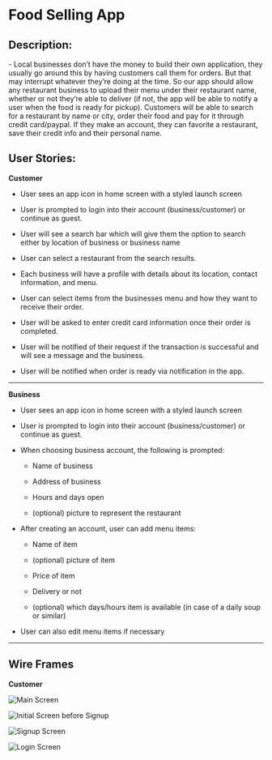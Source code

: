 # Food Selling App

## **Description:**

\- Local businesses don’t have the money to build their own application, they usually go around this by having customers call them for orders. But that may interrupt whatever they’re doing at the time. So our app should allow any restaurant business to upload their menu under their restaurant name, whether or not they’re able to deliver (if not, the app will be able to notify a user when the food is ready for pickup). Customers will be able to search for a restaurant by name or city, order their food and pay for it through credit card/paypal. If they make an account, they can favorite a restaurant, save their credit info and their personal name.

## **User Stories:**

**Customer**

-   User sees an app icon in home screen with a styled launch screen
    
-   User is prompted to login into their account (business/customer) or continue as guest.
    
-   User will see a search bar which will give them the option to search either by location of business or business name
    
-   User can select a restaurant from the search results.
    
-   Each business will have a profile with details about its location, contact information, and menu.
    
-   User can select items from the businesses menu and how they want to receive their order.
    
-   User will be asked to enter credit card information once their order is completed.
    
-   User will be notified of their request if the transaction is successful and will see a message and the business.
    
-   User will be notified when order is ready via notification in the app.
    


----------


**Business**

-   User sees an app icon in home screen with a styled launch screen
    
-   User is prompted to login into their account (business/customer) or continue as guest.
    
-   When choosing business account, the following is prompted:
    
	-   Name of business
	    
	-   Address of business
	    
	-   Hours and days open
	    
	-   (optional) picture to represent the restaurant
	    

-   After creating an account, user can add menu items:
    
	-   Name of item
	    
	-   (optional) picture of item
	    
	-   Price of item
	    
	-   Delivery or not
	    
	-   (optional) which days/hours item is available (in case of a daily soup or similar)
    
-   User can also edit menu items if necessary

----------


## Wire Frames

**Customer**

![Main Screen](https://i.imgur.com/NM2oW17.png)

![Initial Screen before Signup](https://i.imgur.com/g2XL3l2.png)

![Signup Screen](https://i.imgur.com/IjRBTN2.png)

![Login Screen](https://i.imgur.com/ePxuX7A.png)
